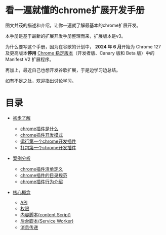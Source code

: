 # 看一遍就懂的chrome扩展开发手册

图文并茂的描述和介绍，让你一遍就了解最基本的chrome扩展开发。

本手册是基于最新的扩展开发手册整理而来，扩展版本是v3。

为什么要写这个手册，因为在谷歌的计划中， **2024 年 6 月**开始为 Chrome 127 及更高版本**停用** [Chrome 稳定版本](https://developer.chrome.com/docs/web-platform/chrome-release-channels?hl=zh-cn)（开发者版、Canary 版和 Beta 版）中的 Manifest V2 扩展程序。

再加上，最近自己也想开发谷歌扩展，于是边学习边总结。

如有不足之处，欢迎指出讨论学习。

# 目录

- [初步了解](/docs/初步了解/README.md)
  
  - [chrome插件是什么](/docs/初步了解/README.md#chrome插件是什么)
  - [chrome插件开发模式](/docs/初步了解/README.md#chrome插件开发模式)
  - [运行第一个chrome开发插件](/docs/初步了解/README.md#运行第一个chrome开发插件)
  - [打包第一个chrome开发插件](/docs/初步了解/README.md#打包第一个chrome开发插件)  

- [案例分析](/docs/案例分析/README.md)
  
  - [chrome插件清单定义](/docs/案例分析/#chrome插件清单定义)
  - [chrome插件的目录规范](/docs/案例分析/#chrome插件的目录规范)
  - [chrome插件行为介绍](/docs/案例分析/#chrome插件行为介绍)

- [核心概念](/docs/核心概念/README.md)
  
  - [API](/docs/核心概念/API.md)
  - [权限](/docs/核心概念/权限.md)
  - [内容脚本(content Script)](/docs/核心概念/内容脚本.md)
  - [后台脚本(Service Worker)](/docs/核心概念/后台脚本.md)
  - [消息传递](/docs/核心概念/消息传递.md)  


